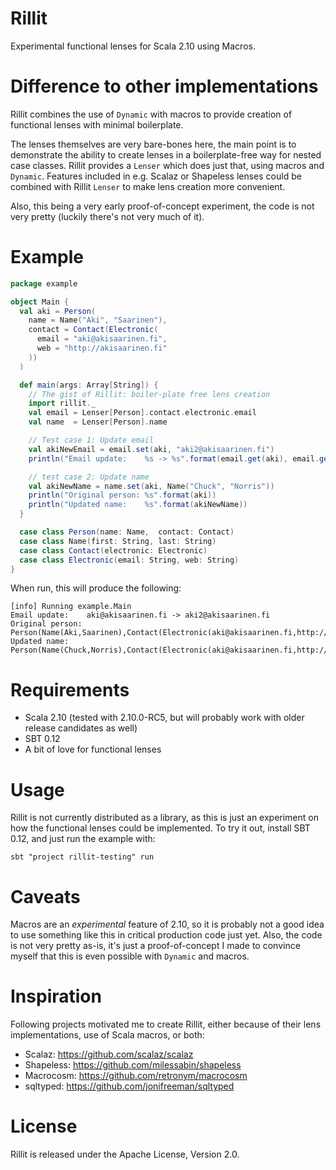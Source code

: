 Rillit
======

Experimental functional lenses for Scala 2.10 using Macros.

Difference to other implementations
===================================

Rillit combines the use of `Dynamic` with macros to provide creation of
functional lenses with minimal boilerplate.

The lenses themselves are very bare-bones here, the main point is to
demonstrate the ability to create lenses in a boilerplate-free way for nested
case classes. Rillit provides a `Lenser` which does just that, using macros and
`Dynamic`. Features included in e.g. Scalaz or Shapeless lenses could be
combined with Rillit `Lenser` to make lens creation more convenient.

Also, this being a very early proof-of-concept experiment, the code is not very
pretty (luckily there's not very much of it).

Example
=======

```scala
package example

object Main {
  val aki = Person(
    name = Name("Aki", "Saarinen"),
    contact = Contact(Electronic(
      email = "aki@akisaarinen.fi",
      web = "http://akisaarinen.fi"
    ))
  )

  def main(args: Array[String]) {
    // The gist of Rillit: boiler-plate free lens creation
    import rillit._
    val email = Lenser[Person].contact.electronic.email
    val name  = Lenser[Person].name

    // Test case 1: Update email
    val akiNewEmail = email.set(aki, "aki2@akisaarinen.fi")
    println("Email update:    %s -> %s".format(email.get(aki), email.get(akiNewEmail)))

    // test case 2: Update name
    val akiNewName = name.set(aki, Name("Chuck", "Norris"))
    println("Original person: %s".format(aki))
    println("Updated name:    %s".format(akiNewName))
  }

  case class Person(name: Name,  contact: Contact)
  case class Name(first: String, last: String)
  case class Contact(electronic: Electronic)
  case class Electronic(email: String, web: String)
}
```

When run, this will produce the following: 

```
[info] Running example.Main 
Email update:    aki@akisaarinen.fi -> aki2@akisaarinen.fi
Original person: Person(Name(Aki,Saarinen),Contact(Electronic(aki@akisaarinen.fi,http://akisaarinen.fi)))
Updated name:    Person(Name(Chuck,Norris),Contact(Electronic(aki@akisaarinen.fi,http://akisaarinen.fi)))
```

Requirements
============

* Scala 2.10 (tested with 2.10.0-RC5, but will probably work with older release candidates as well)
* SBT 0.12
* A bit of love for functional lenses

Usage
=====

Rillit is not currently distributed as a library, as this is just an experiment on
how the functional lenses could be implemented. To try it out, install SBT 0.12,
and just run the example with:

```
sbt "project rillit-testing" run
```

Caveats
=======

Macros are an *experimental* feature of 2.10, so it is probably not a good idea
to use something like this in critical production code just yet. Also, the code
is not very pretty as-is, it's just a proof-of-concept I made to convince
myself that this is even possible with `Dynamic` and macros. 

Inspiration
===========

Following projects motivated me to create Rillit, either because of their lens
implementations, use of Scala macros, or both:

* Scalaz: https://github.com/scalaz/scalaz
* Shapeless: https://github.com/milessabin/shapeless
* Macrocosm: https://github.com/retronym/macrocosm
* sqltyped: https://github.com/jonifreeman/sqltyped

License
=======

Rillit is released under the Apache License, Version 2.0.
